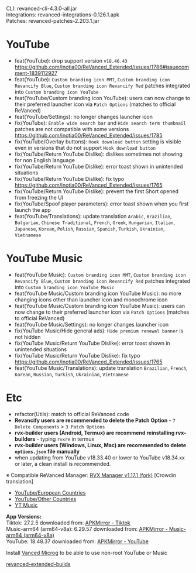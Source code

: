 CLI: revanced-cli-4.3.0-all.jar  
Integrations: revanced-integrations-0.126.1.apk  
Patches: revanced-patches-2.203.1.jar  

YouTube
==
- feat(YouTube): drop support version `v18.46.43` https://github.com/inotia00/ReVanced_Extended/issues/1786#issuecomment-1839112927
- feat(YouTube): `Custom branding icon MMT`, `Custom branding icon Revancify Blue`, `Custom branding icon Revancify Red` patches integrated into `Custom branding icon YouTube`
- feat(YouTube/Custom branding icon YouTube): users can now change to their preferred launcher icon via `Patch Options` (matches to official ReVanced)
- feat(YouTube/Settings): no longer changes launcher icon
- fix(YouTube): `Enable wide search bar` and `Hide search term thumbnail` patches are not compatible with some versions https://github.com/inotia00/ReVanced_Extended/issues/1785
- fix(YouTube/Overlay buttons): `Hook download button` setting is visible even in versions that do not support `Hook download button`
- fix(YouTube/Return YouTube Dislike): dislikes sometimes not showing for non English language
- fix(YouTube/Return YouTube Dislike): error toast shown in unintended situations
- fix(YouTube/Return YouTube Dislike): fix typo https://github.com/inotia00/ReVanced_Extended/issues/1765
- fix(YouTube/Return YouTube Dislike): prevent the first Short opened from freezing the UI
- fix(YouTube/Spoof player parameters): error toast shown when you first launch the app
- feat(YouTube/Translations): update translation
`Arabic`, `Brazilian`, `Bulgarian`, `Chinese Traditional`, `French`, `Greek`, `Hungarian`, `Italian`, `Japanese`, `Korean`, `Polish`, `Russian`, `Spanish`, `Turkish`, `Ukrainian`, `Vietnamese`


YouTube Music
==
- feat(YouTube Music): `Custom branding icon MMT`, `Custom branding icon Revancify Blue`, `Custom branding icon Revancify Red` patches integrated into `Custom branding icon YouTube Music`
- feat(YouTube Music/Custom branding icon YouTube Music): no more changing icons other than launcher icon and monochrome icon
- feat(YouTube Music/Custom branding icon YouTube Music): users can now change to their preferred launcher icon via `Patch Options` (matches to official ReVanced)
- feat(YouTube Music/Settings): no longer changes launcher icon
- fix(YouTube Music/Hide general ads): `Hide premium renewal banner` is not hidden
- fix(YouTube Music/Return YouTube Dislike): error toast shown in unintended situations
- fix(YouTube Music/Return YouTube Dislike): fix typo https://github.com/inotia00/ReVanced_Extended/issues/1765
- feat(YouTube Music/Translations): update translation
`Brazilian`, `French`, `Korean`, `Russian`, `Turkish`, `Ukrainian`, `Vietnamese`


Etc
==
- refactor(Utils): match to official ReVanced code
- **Revancify users are recommended to delete the Patch Option** - `7 Delete Components` > `3 Patch Options`
- **rvx-builder users (Android, Termux) are recommend reinstalling rvx-builders** - typing `rvxre` in termux
- **rvx-builder users (Windows, Linux, Mac) are recommended to delete **`options.json`** file manually**
- when updating from YouTube v18.33.40 or lower to YouTube v18.34.xx or later, a clean install is recommended.

※ Compatible ReVanced Manager: [RVX Manager v1.17.1 (fork)](https://github.com/inotia00/revanced-manager/releases/tag/v1.17.1)
[Crowdin translation]
- [YouTube/European Countries](https://crowdin.com/project/revancedextendedeu)
- [YouTube/Other Countries](https://crowdin.com/project/revancedextended)
- [YT Music](https://crowdin.com/project/revancedmusicextended)

  
**App Versions:**  
Tiktok: 27.2.5
downloaded from: [APKMirror - Tiktok](https://www.apkmirror.com/apk/tiktok-pte-ltd/tik-tok-including-musical-ly/tik-tok-including-musical-ly-27-2-5-release/tiktok-27-2-5-android-apk-download/)  
Music-arm64 (arm64-v8a): 6.29.57
downloaded from: [APKMirror - Music-arm64 (arm64-v8a)](https://www.apkmirror.com/apk/google-inc/youtube-music/youtube-music-6-29-57-release/youtube-music-6-29-57-android-apk-download/)  
YouTube: 18.48.37
downloaded from: [APKMirror - YouTube](https://www.apkmirror.com/apk/google-inc/youtube/youtube-18-48-37-release/youtube-18-48-37-2-android-apk-download/)  

Install [Vanced Microg](https://github.com/inotia00/VancedMicroG/releases) to be able to use non-root YouTube or Music  

[revanced-extended-builds](https://github.com/E85Addict/revanced-extended-builds)  
